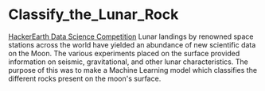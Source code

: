 # Classify_the_Lunar_Rock
[HackerEarth Data Science Competition](https://www.hackerearth.com/challenges/competitive/lunar-rock-hackerearth-data-science-competition/?utm_source=challenges-modern&utm_campaign=participated-challenges&utm_medium=right-panel)
Lunar landings by renowned space stations across the world have yielded an abundance of new scientific data on the Moon. The various experiments placed on the surface provided information on seismic, gravitational, and other lunar characteristics. The purpose of this was to make a Machine Learning model which classifies the different rocks present on the moon's surface.
